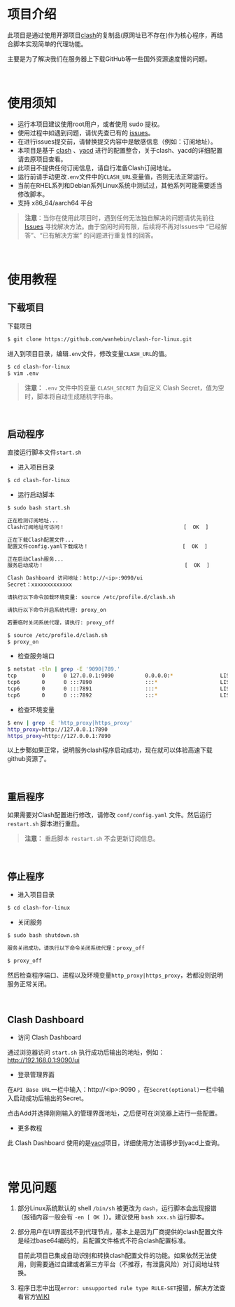 # 项目介绍

此项目是通过使用开源项目[clash](https://github.com/Dreamacro/clash)的复制品(原网址已不存在)作为核心程序，再结合脚本实现简单的代理功能。

主要是为了解决我们在服务器上下载GitHub等一些国外资源速度慢的问题。

<br>

# 使用须知

- 运行本项目建议使用root用户，或者使用 sudo 提权。
- 使用过程中如遇到问题，请优先查已有的 [issues](https://github.com/wanhebin/clash-for-linux/issues)。
- 在进行issues提交前，请替换提交内容中是敏感信息（例如：订阅地址）。
- 本项目是基于 [clash](https://github.com/Dreamacro/clash) 、[yacd](https://github.com/haishanh/yacd) 进行的配置整合，关于clash、yacd的详细配置请去原项目查看。
- 此项目不提供任何订阅信息，请自行准备Clash订阅地址。
- 运行前请手动更改`.env`文件中的`CLASH_URL`变量值，否则无法正常运行。
- 当前在RHEL系列和Debian系列Linux系统中测试过，其他系列可能需要适当修改脚本。
- 支持 x86_64/aarch64 平台

> **注意**：当你在使用此项目时，遇到任何无法独自解决的问题请优先前往 [Issues](https://github.com/wanhebin/clash-for-linux/issues) 寻找解决方法。由于空闲时间有限，后续将不再对Issues中 “已经解答”、“已有解决方案” 的问题进行重复性的回答。

<br>

# 使用教程

## 下载项目

下载项目

```bash
$ git clone https://github.com/wanhebin/clash-for-linux.git
```

进入到项目目录，编辑`.env`文件，修改变量`CLASH_URL`的值。

```bash
$ cd clash-for-linux
$ vim .env
```

> **注意：** `.env` 文件中的变量 `CLASH_SECRET` 为自定义 Clash Secret，值为空时，脚本将自动生成随机字符串。

<br>

## 启动程序

直接运行脚本文件`start.sh`

- 进入项目目录

```bash
$ cd clash-for-linux
```

- 运行启动脚本

```bash
$ sudo bash start.sh

正在检测订阅地址...
Clash订阅地址可访问！                                      [  OK  ]

正在下载Clash配置文件...
配置文件config.yaml下载成功！                              [  OK  ]

正在启动Clash服务...
服务启动成功！                                             [  OK  ]

Clash Dashboard 访问地址：http://<ip>:9090/ui
Secret：xxxxxxxxxxxxx

请执行以下命令加载环境变量: source /etc/profile.d/clash.sh

请执行以下命令开启系统代理: proxy_on

若要临时关闭系统代理，请执行: proxy_off

```

```bash
$ source /etc/profile.d/clash.sh
$ proxy_on
```

- 检查服务端口

```bash
$ netstat -tln | grep -E '9090|789.'
tcp        0      0 127.0.0.1:9090          0.0.0.0:*               LISTEN     
tcp6       0      0 :::7890                 :::*                    LISTEN     
tcp6       0      0 :::7891                 :::*                    LISTEN     
tcp6       0      0 :::7892                 :::*                    LISTEN
```

- 检查环境变量

```bash
$ env | grep -E 'http_proxy|https_proxy'
http_proxy=http://127.0.0.1:7890
https_proxy=http://127.0.0.1:7890
```

以上步鄹如果正常，说明服务clash程序启动成功，现在就可以体验高速下载github资源了。

<br>

## 重启程序

如果需要对Clash配置进行修改，请修改 `conf/config.yaml` 文件。然后运行 `restart.sh` 脚本进行重启。

> **注意：**
> 重启脚本 `restart.sh` 不会更新订阅信息。

<br>

## 停止程序

- 进入项目目录

```bash
$ cd clash-for-linux
```

- 关闭服务

```bash
$ sudo bash shutdown.sh

服务关闭成功，请执行以下命令关闭系统代理：proxy_off

```

```bash
$ proxy_off
```

然后检查程序端口、进程以及环境变量`http_proxy|https_proxy`，若都没则说明服务正常关闭。


<br>

## Clash Dashboard

- 访问 Clash Dashboard

通过浏览器访问 `start.sh` 执行成功后输出的地址，例如：http://192.168.0.1:9090/ui

- 登录管理界面

在`API Base URL`一栏中输入：http://\<ip\>:9090 ，在`Secret(optional)`一栏中输入启动成功后输出的Secret。

点击Add并选择刚刚输入的管理界面地址，之后便可在浏览器上进行一些配置。

- 更多教程

此 Clash Dashboard 使用的是[yacd](https://github.com/haishanh/yacd)项目，详细使用方法请移步到yacd上查询。


<br>

# 常见问题

1. 部分Linux系统默认的 shell `/bin/sh` 被更改为 `dash`，运行脚本会出现报错（报错内容一般会有 `-en [ OK ]`）。建议使用 `bash xxx.sh` 运行脚本。

2. 部分用户在UI界面找不到代理节点，基本上是因为厂商提供的clash配置文件是经过base64编码的，且配置文件格式不符合clash配置标准。

   目前此项目已集成自动识别和转换clash配置文件的功能。如果依然无法使用，则需要通过自建或者第三方平台（不推荐，有泄露风险）对订阅地址转换。
   
3. 程序日志中出现`error: unsupported rule type RULE-SET`报错，解决方法查看官方[WIKI](https://github.com/Dreamacro/clash/wiki/FAQ#error-unsupported-rule-type-rule-set)
